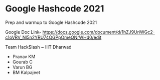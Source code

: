 # Google Hashcode 2021 
Prep and warmup to Google Hashcode 2021

Google Doc Link- https://docs.google.com/document/d/1hZJ9UriWGc2-c1oVRV_Nl5n2YRU74QGPpOmeQNrWHd0/edit

Team Hack$lash ~ IIIT Dharwad
- Pranav KM
- Gourab C
- Varun BG
- BM Kalpajeet



